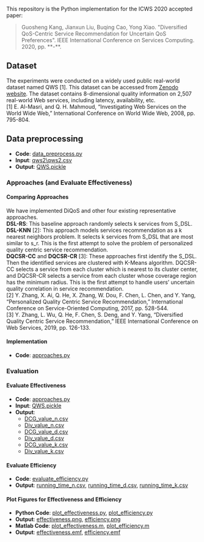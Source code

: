This repository is the Python implementation for the ICWS 2020 accepted paper:
> Guosheng Kang, Jianxun Liu, Buqing Cao, Yong Xiao. "Diversified QoS-Centric Service Recommendation for Uncertain QoS Preferences". IEEE International Conference on Services Computing. 2020, pp. \*\*-\*\*.

## Dataset
The experiments were conducted on a widely used public real-world dataset named QWS [1]. This dataset can be accessed from [Zenodo website](https://zenodo.org/record/3557008#.XpmwmsgzaUn). The dataset contains 8-dimensional quality information on 2,507 real-world Web services, including latency, availability, etc.  
[1] E. Al-Masri, and Q. H. Mahmoud, “Investigating Web Services on the World Wide Web,” International Conference on World Wide Web, 2008, pp. 795-804.

## Data preprocessing
* **Code**: [data_preprocess.py](data_preprocess.py)
* **Input**: [qws2\\qws2.csv]([qws2/qws2.csv)
* **Output**: [QWS.pickle](QWS.pickle)
  
### Approaches (and Evaluate Effectiveness)
#### Comparing Approaches
We have implemented DiQoS and other four existing representative approaches.  
**DSL-RS**: This baseline approach randomly selects k services from S_DSL.  
**DSL-KNN** [2]: This approach models services recommendation as a k nearest neighbors problem. It selects k services from S_DSL that are most similar to s_r. This is the first attempt to solve the problem of personalized quality centric service recommendation.  
**DQCSR-CC** and **DQCSR-CR** [3]: These approaches first identify the S_DSL. Then the identified services are clustered with K-Means algorithm. DQCSR-CC selects a service from each cluster which is nearest to its cluster center, and DQCSR-CR selects a service from each cluster whose coverage region has the minimum radius. This is the first attempt to handle users’ uncertain quality correlation in service recommendation.  
[2] Y. Zhang, X. Ai, Q. He, X. Zhang, W. Dou, F. Chen, L. Chen, and Y. Yang, “Personalized Quality Centric Service Recommendation,” International Conference on Service-Oriented Computing, 2017, pp. 528-544.  
[3] Y. Zhang, L. Wu, Q. He, F. Chen, S. Deng, and Y. Yang, “Diversified Quality Centric Service Recommendation,” IEEE International Conference on Web Services, 2019, pp. 126-133.
#### Implementation
* **Code**: [approaches.py](approaches.py)

### Evaluation
#### Evaluate Effectiveness
* **Code**: [approaches.py](approaches.py)
* **Input**: [QWS.pickle](QWS.pickle)
* **Output**:
  * [DCG_value_n.csv](DCG_value_n.csv)
  * [Div_value_n.csv](Div_value_n.csv)
  * [DCG_value_d.csv](DCG_value_d.csv)
  * [Div_value_d.csv](Div_value_d.csv)
  * [DCG_value_k.csv](DCG_value_k.csv)
  * [Div_value_k.csv](Div_value_k.csv)
  
#### Evaluate Efficiency
  * **Code**: [evaluate_efficiency.py](evaluate_efficiency.py)
  * **Output**: [running_time_n.csv](running_time_n.csv), [running_time_d.csv](running_time_d.csv), [running_time_k.csv](running_time_k.csv)
  
#### Plot Figures for Effectiveness and Efficiency
  * **Python Code**: [plot_effectiveness.py](plot_effectiveness.py), [plot_efficiency.py](plot_efficiency.py)
  * **Output**: [effectiveness.png](effectiveness.png), [efficiency.png](efficiency.png)
   * **Matlab Code**: [plot_effectiveness.m](plot_effectiveness.m), [plot_efficiency.m](plot_efficiency.m)
  * **Output**: [effectiveness.emf](effectiveness.emf), [efficiency.emf](efficiency.emf)

